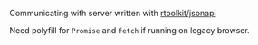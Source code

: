 Communicating with server written with [rtoolkit/jsonapi](https://godoc.org/github.com/Ronmi/rtoolkit/jsonapi)

Need polyfill for `Promise` and `fetch` if running on legacy browser.